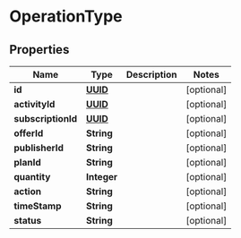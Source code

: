 # OperationType

## Properties
Name | Type | Description | Notes
------------ | ------------- | ------------- | -------------
**id** | [**UUID**](UUID.md) |  |  [optional]
**activityId** | [**UUID**](UUID.md) |  |  [optional]
**subscriptionId** | [**UUID**](UUID.md) |  |  [optional]
**offerId** | **String** |  |  [optional]
**publisherId** | **String** |  |  [optional]
**planId** | **String** |  |  [optional]
**quantity** | **Integer** |  |  [optional]
**action** | **String** |  |  [optional]
**timeStamp** | **String** |  |  [optional]
**status** | **String** |  |  [optional]
